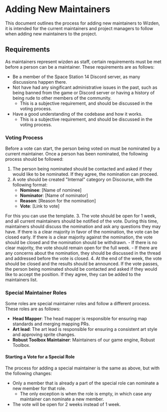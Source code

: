 # Adding New Maintainers

This document outlines the process for adding new maintainers to Wizden, it is intended for the current maintainers and project managers to follow when adding new maintainers to the project. 

## Requirements

As maintainers represent wizden as staff, certain requirements must be met before a person can be a maintainer. These requirements are as follows:
- Be a member of the Space Station 14 Discord server, as many discussions happen there.
- Not have had any singificant administrative issues in the past, such as being banned from the game or Discord server or having a history of being rude to other members of the community.
    - This is a subjective requirement, and should be discussed in the voting process.
- Have a good understanding of the codebase and how it works.
    - This is a subjective requirement, and should be discussed in the voting process.

### Voting Process

Before a vote can start, the person being voted on must be nominated by a current maintainer. Once a person has been nominated, the following process should be followed:
1. The person being nominated should be contacted and asked if they would like to be nominated. If they agree, the nomination can proceed.
2. A vote should be created "Internal" category on Discourse, with the following format:
    - **Nominee**: [Name of nominee]
    - **Nominator**: [Name of nominator]
    - **Reason**: [Reason for the nomination]
    - **Vote**: [Link to vote]

For this you can use the template.
3. The vote should be open for 1 week, and all current maintainers should be notified of the vote. During this time, maintainers should discuss the nomination and ask any questions they may have. If there is a clear majority in favor of the nomination, the vote can be closed early. If there is a clear majority against the nomination, the vote should be closed and the nomination should be withdrawn.
    - If there is no clear majority, the vote should remain open for the full week.
    - If there are any concerns about the nomination, they should be discussed in the thread and addressed before the vote is closed.
4. At the end of the week, the vote should be closed and the results should be announced. If the vote passes, the person being nominated should be contacted and asked if they would like to accept the position. If they agree, they can be added to the maintainers list.

### Special Maintainer Roles

Some roles are special maintainer roles and follow a different process. These roles are as follows:
- **Head Mapper**: The head mapper is responsible for ensuring map standards and merging mapping PRs.
- **Art lead**: The art lead is responsible for ensuring a consistent art style and approving sprite changes.
- **Robust Toolbox Maintainer**: Maintainers of our game engine, Robust Toolbox. 

#### Starting a Vote for a Special Role

The process for adding a special maintainer is the same as above, but with the following changes:
- Only a member that is already a part of the special role can nominate a new member for that role.
    - The only exception is when the role is empty, in which case any maintainer can nominate a new member.
- The vote will be open for 2 weeks instead of 1 week.
